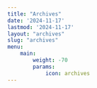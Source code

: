 ```yaml
---
title: "Archives"
date: '2024-11-17'
lastmod: '2024-11-17'
layout: "archives"
slug: "archives"
menu:
    main:
        weight: -70
        params:
            icon: archives
---
```

